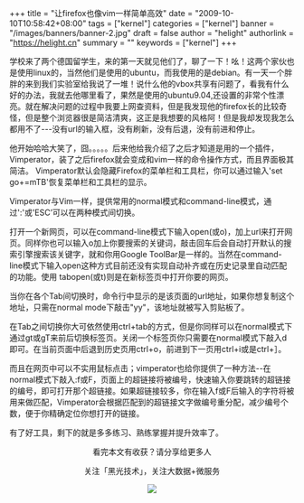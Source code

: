 +++
title = "让firefox也像vim一样简单高效"
date = "2009-10-10T10:58:42+08:00"
tags = ["kernel"]
categories = ["kernel"]
banner = "/images/banners/banner-2.jpg"
draft = false
author = "helight"
authorlink = "https://helight.cn"
summary = ""
keywords = ["kernel"]
+++

学校来了两个德国留学生，来的第一天就见他们了，聊了一下！吆！这两个家伙也是使用linux的，当然他们是使用的ubuntu，而我使用的是debian。有一天一个胖胖的来到我们实验室给我说了一堆！说什么他的vbox共享有问题了，看我有什么好的办法，我就去他哪里看了，果然是使用的ubuntu9.04,还设置的非常个性漂亮。就在解决问题的过程中我要上网查资料，但是我发现他的firefox长的比较奇怪，但是整个浏览器很是简洁清爽，这正是我想要的风格阿！但是我却发现我怎么都用不了---没有url的输入框，没有刷新，没有后退，没有前进和停止。
<!--more-->
他开始哈哈大笑了，囧。。。。。后来他给我介绍了之后才知道是用的一个插件，Vimperator，装了之后firefox就会变成和vim一样的命令操作方式，而且界面极其简洁。
Vimperator默认会隐藏Firefox的菜单栏和工具栏，你可以通过输入'set go+=mTB<CR>'恢复菜单栏和工具栏的显示。

Vimperator与Vim一样，提供常用的normal模式和command-line模式，通过':'或'ESC’可以在两种模式间切换。

打开一个新网页，可以在command-line模式下输入open(或o)，加上url来打开网页。同样你也可以输入o加上你要搜索的关键词，敲击回车后会自动打开默认的搜索引擎搜索该关键字，就和你用Google ToolBar是一样的。当然在command-line模式下输入open这种方式目前还没有实现自动补齐或在历史记录里自动匹配的功能。使用 tabopen(或t)则是在新标签页中打开你要的网页。

当你在各个Tab间切换时，命令行中显示的是该页面的url地址，如果你想复制这个地址，只需在normal mode下敲击"yy"，该地址就被写入剪贴板了。

在Tab之间切换你大可依然使用ctrl+tab的方式，但是你同样可以在normal模式下通过gt或gT来前后切换标签页。关闭一个标签页你只需要在normal模式下敲入d即可。在当前页面中后退到历史页用ctrl+o，前进到下一页用ctrl+i或是ctrl+］。

而且在网页中可以不实用鼠标点击；vimperator也给你提供了一种方法--在normal模式下敲入:f或F，页面上的超链接将被编号，快速输入你要跳转的超链接的编号，即可打开那个超链接。如果超链接较多，你在输入f或F后输入的字符将被用来做匹配，Vimperator会根据匹配到的超链接文字做编号重分配，减少编号个数，便于你精确定位你想打开的链接。

有了好工具，剩下的就是多多练习、熟练掌握并提升效率了。

<center>
看完本文有收获？请分享给更多人<br>

关注「黑光技术」，关注大数据+微服务<br>

![](/images/qrcode_helight_tech.jpg)
</center>
